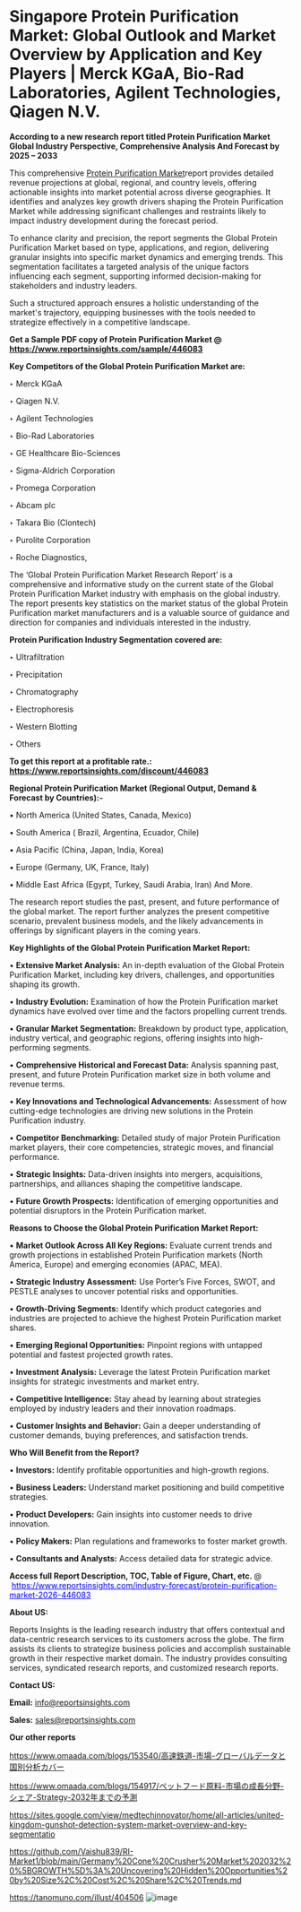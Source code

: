# Singapore Protein Purification Market: Global Outlook and Market Overview by Application and Key Players | Merck KGaA, Bio-Rad Laboratories, Agilent Technologies, Qiagen N.V.

<strong>According to a new research report titled Protein Purification Market Global Industry Perspective, Comprehensive Analysis And Forecast by 2025 – 2033</strong>

This comprehensive <a href=https://www.reportsinsights.com/sample/446083>Protein Purification Market</a>report provides detailed revenue projections at global, regional, and country levels, offering actionable insights into market potential across diverse geographies. It identifies and analyzes key growth drivers shaping the Protein Purification Market while addressing significant challenges and restraints likely to impact industry development during the forecast period.

To enhance clarity and precision, the report segments the Global Protein Purification Market based on type, applications, and region, delivering granular insights into specific market dynamics and emerging trends. This segmentation facilitates a targeted analysis of the unique factors influencing each segment, supporting informed decision-making for stakeholders and industry leaders.

Such a structured approach ensures a holistic understanding of the market's trajectory, equipping businesses with the tools needed to strategize effectively in a competitive landscape.

<strong>Get a Sample PDF copy of Protein Purification Market </strong><strong>@<a href=https://www.reportsinsights.com/sample/446083 style=color:#0000ff;> https://www.reportsinsights.com/sample/446083</a></strong></font>

<strong>Key Competitors of the Global Protein Purification Market are:</strong>

‣ Merck KGaA

‣ Qiagen N.V.

‣ Agilent Technologies

‣ Bio-Rad Laboratories

‣ GE Healthcare Bio-Sciences

‣ Sigma-Aldrich Corporation

‣ Promega Corporation

‣ Abcam plc

‣ Takara Bio (Clontech)

‣ Purolite Corporation

‣ Roche Diagnostics,

The ‘Global Protein Purification Market Research Report’ is a comprehensive and informative study on the current state of the Global Protein Purification Market industry with emphasis on the global industry. The report presents key statistics on the market status of the global Protein Purification market manufacturers and is a valuable source of guidance and direction for companies and individuals interested in the industry.

<strong>Protein Purification Industry Segmentation covered are:</strong>

‣ Ultrafiltration

‣ Precipitation

‣ Chromatography

‣ Electrophoresis

‣ Western Blotting

‣ Others

<strong>To get this report at a profitable rate.: <a href=https://www.reportsinsights.com/discount/446083 style=color:#0000ff;>https://www.reportsinsights.com/discount/446083</a></strong></font>

<strong>Regional Protein Purification Market (Regional Output, Demand &amp; Forecast by Countries):-</strong>

• North America (United States, Canada, Mexico)

• South America ( Brazil, Argentina, Ecuador, Chile)

• Asia Pacific (China, Japan, India, Korea)

• Europe (Germany, UK, France, Italy)

• Middle East Africa (Egypt, Turkey, Saudi Arabia, Iran) And More.

The research report studies the past, present, and future performance of the global market. The report further analyzes the present competitive scenario, prevalent business models, and the likely advancements in offerings by significant players in the coming years.

<strong>Key Highlights of the Global Protein Purification Market Report:</strong>

• <strong>Extensive Market Analysis:</strong> An in-depth evaluation of the Global Protein Purification Market, including key drivers, challenges, and opportunities shaping its growth.

• <strong>Industry Evolution:</strong> Examination of how the Protein Purification market dynamics have evolved over time and the factors propelling current trends.

• <strong>Granular Market Segmentation:</strong> Breakdown by product type, application, industry vertical, and geographic regions, offering insights into high-performing segments.

• <strong>Comprehensive Historical and Forecast Data:</strong> Analysis spanning past, present, and future Protein Purification market size in both volume and revenue terms.

• <strong>Key Innovations and Technological Advancements:</strong> Assessment of how cutting-edge technologies are driving new solutions in the Protein Purification industry.

• <strong>Competitor Benchmarking:</strong> Detailed study of major Protein Purification market players, their core competencies, strategic moves, and financial performance.

• <strong>Strategic Insights:</strong> Data-driven insights into mergers, acquisitions, partnerships, and alliances shaping the competitive landscape.

• <strong>Future Growth Prospects:</strong> Identification of emerging opportunities and potential disruptors in the Protein Purification market.

<strong>Reasons to Choose the Global Protein Purification Market Report:</strong>

• <strong>Market Outlook Across All Key Regions:</strong> Evaluate current trends and growth projections in established Protein Purification markets (North America, Europe) and emerging economies (APAC, MEA).

• <strong>Strategic Industry Assessment:</strong> Use Porter’s Five Forces, SWOT, and PESTLE analyses to uncover potential risks and opportunities.

• <strong>Growth-Driving Segments:</strong> Identify which product categories and industries are projected to achieve the highest Protein Purification market shares.

• <strong>Emerging Regional Opportunities:</strong> Pinpoint regions with untapped potential and fastest projected growth rates.

• <strong>Investment Analysis:</strong> Leverage the latest Protein Purification market insights for strategic investments and market entry.

• <strong>Competitive Intelligence:</strong> Stay ahead by learning about strategies employed by industry leaders and their innovation roadmaps.

• <strong>Customer Insights and Behavior:</strong> Gain a deeper understanding of customer demands, buying preferences, and satisfaction trends.

<strong>Who Will Benefit from the Report?</strong>

• <strong>Investors:</strong> Identify profitable opportunities and high-growth regions.

• <strong>Business Leaders:</strong> Understand market positioning and build competitive strategies.

• <strong>Product Developers:</strong> Gain insights into customer needs to drive innovation.

• <strong>Policy Makers:</strong> Plan regulations and frameworks to foster market growth.

• <strong>Consultants and Analysts:</strong> Access detailed data for strategic advice.
</ul>
<strong>Access full Report Description, TOC, Table of Figure, Chart, etc. </strong>@  <a href=https://www.reportsinsights.com/industry-forecast/protein-purification-market-2026-446083 style=color:#0000ff;>https://www.reportsinsights.com/industry-forecast/protein-purification-market-2026-446083</a></font>

<strong><strong>About US</strong>:</strong>

Reports Insights is the leading research industry that offers contextual and data-centric research services to its customers across the globe. The firm assists its clients to strategize business policies and accomplish sustainable growth in their respective market domain. The industry provides consulting services, syndicated research reports, and customized research reports.

<strong>Contact US:</strong>

<p class=""""><b>Email:</b> <a href=mailto:info@reportsinsights.com>info@reportsinsights.com</a></p>
<p class=""""><b>Sales:</b> <a href=mailto:sales@reportsinsights.com>sales@reportsinsights.com</a></p>

<strong>Our other reports</strong>

<a href=https://www.omaada.com/blogs/153540/高速鉄道-市場-グローバルデータと国別分析カバー>https://www.omaada.com/blogs/153540/高速鉄道-市場-グローバルデータと国別分析カバー</a>

<a href=https://www.omaada.com/blogs/154917/ペットフード原料-市場の成長分野-シェア-Strategy-2032年までの予測>https://www.omaada.com/blogs/154917/ペットフード原料-市場の成長分野-シェア-Strategy-2032年までの予測</a>

<a href=https://sites.google.com/view/medtechinnovator/home/all-articles/united-kingdom-gunshot-detection-system-market-overview-and-key-segmentatio>https://sites.google.com/view/medtechinnovator/home/all-articles/united-kingdom-gunshot-detection-system-market-overview-and-key-segmentatio</a>

<a href=https://github.com/Vaishu839/RI-Market1/blob/main/Germany%20Cone%20Crusher%20Market%202032%20%5BGROWTH%5D%3A%20Uncovering%20Hidden%20Opportunities%20by%20Size%2C%20Cost%2C%20Share%2C%20Trends.md>https://github.com/Vaishu839/RI-Market1/blob/main/Germany%20Cone%20Crusher%20Market%202032%20%5BGROWTH%5D%3A%20Uncovering%20Hidden%20Opportunities%20by%20Size%2C%20Cost%2C%20Share%2C%20Trends.md</a>

<a href=https://tanomuno.com/illust/404506>https://tanomuno.com/illust/404506</a>
![image](https://github.com/user-attachments/assets/edf39419-d70a-4944-8cdb-1cd884940406)
